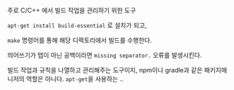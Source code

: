 
주로 C/C++ 에서 빌드 작업을 관리하기 위한 도구

`apt-get install build-essential` 로 설치가 되고,

`make` 명령어를 통해 해당 디렉토리에서 빌드를 수행한다.

띄어쓰기가 탭이 아닌 공백이라면 `missing separator.` 오류를 발생시킨다.

빌드 작업과 규칙을 나열하고 관리해주는 도구이지, npm이나 gradle과 같은 패키지매니저의 역할은 아니다. `apt-get`을 사용하는 ..